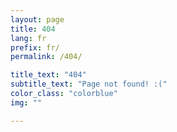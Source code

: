 ```yaml
---
layout: page
title: 404
lang: fr
prefix: fr/
permalink: /404/

title_text: "404"
subtitle_text: "Page not found! :("
color_class: "colorblue"
img: ""

---
```

